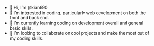 - 👋 Hi, I’m @kian990
- 👀 I’m interested in coding, particularly web development on both the front and back end. 
- 🌱 I’m currently learning coding on development overall and general basic skills. 
- 💞️ I’m looking to collaborate on cool projects and make the most out of my coding skills.

<!---
kian990/kian990 is a ✨ special ✨ repository because its `README.md` (this file) appears on your GitHub profile.
You can click the Preview link to take a look at your changes.
--->
